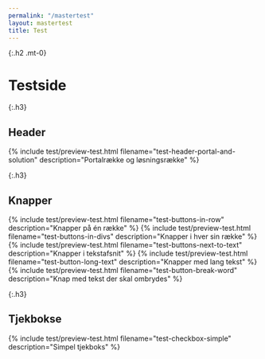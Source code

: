 ```yaml
---
permalink: "/mastertest"
layout: mastertest
title: Test
---
```


{:.h2 .mt-0}
# Testside

{:.h3}
## Header

{% include test/preview-test.html filename="test-header-portal-and-solution" description="Portalrække og løsningsrække" %}

{:.h3}
## Knapper

{% include test/preview-test.html filename="test-buttons-in-row" description="Knapper på én række" %}
{% include test/preview-test.html filename="test-buttons-in-divs" description="Knapper i hver sin række" %}
{% include test/preview-test.html filename="test-buttons-next-to-text" description="Knapper i tekstafsnit" %}
{% include test/preview-test.html filename="test-button-long-text" description="Knapper med lang tekst" %}
{% include test/preview-test.html filename="test-button-break-word" description="Knap med tekst der skal ombrydes" %}

{:.h3}
## Tjekbokse

{% include test/preview-test.html filename="test-checkbox-simple" description="Simpel tjekboks" %}
